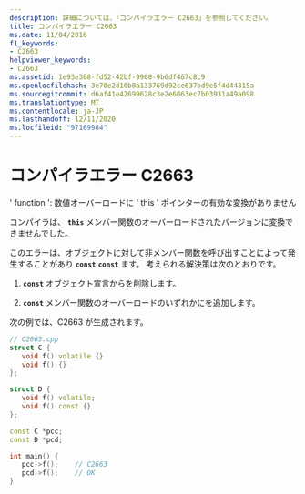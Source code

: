 ```yaml
---
description: 詳細については、「コンパイラエラー C2663」を参照してください。
title: コンパイラエラー C2663
ms.date: 11/04/2016
f1_keywords:
- C2663
helpviewer_keywords:
- C2663
ms.assetid: 1e93e368-fd52-42bf-9908-9b6df467c8c9
ms.openlocfilehash: 3e70e2d10b0a133769d92ce637bd9e5f4d44315a
ms.sourcegitcommit: d6af41e42699628c3e2e6063ec7b03931a49a098
ms.translationtype: MT
ms.contentlocale: ja-JP
ms.lasthandoff: 12/11/2020
ms.locfileid: "97169984"
---
```

# <a name="compiler-error-c2663"></a>コンパイラエラー C2663

' function ': 数値オーバーロードに ' this ' ポインターの有効な変換がありません

コンパイラは、 **`this`** メンバー関数のオーバーロードされたバージョンに変換できませんでした。

このエラーは、オブジェクトに対して非メンバー関数を呼び出すことによって発生することがあり **`const`** **`const`** ます。  考えられる解決策は次のとおりです。

1. **`const`** オブジェクト宣言からを削除します。

1. **`const`** メンバー関数のオーバーロードのいずれかにを追加します。

次の例では、C2663 が生成されます。

```cpp
// C2663.cpp
struct C {
   void f() volatile {}
   void f() {}
};

struct D {
   void f() volatile;
   void f() const {}
};

const C *pcc;
const D *pcd;

int main() {
   pcc->f();    // C2663
   pcd->f();    // OK
}
```
